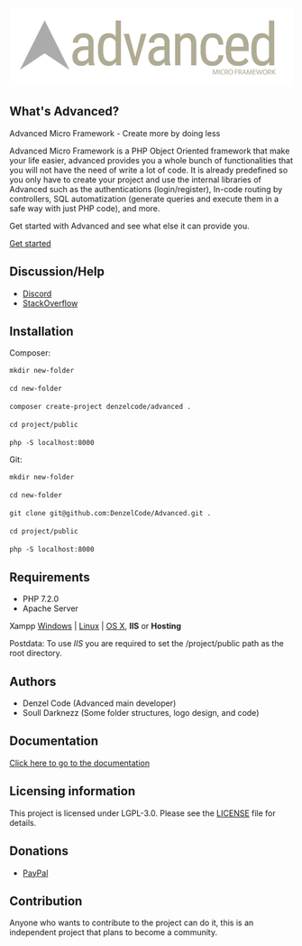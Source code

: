 ![Advanced](https://github.com/DenzelCode/Advanced/blob/master/project/public/assets/images/advanced.png?raw=true)

## What's Advanced?

Advanced Micro Framework - Create more by doing less

Advanced Micro Framework is a PHP Object Oriented framework that make your life easier, advanced provides you a whole bunch of functionalities that you will not have the need of write a lot of code. It is already predefined so you only have to create your project and use the internal libraries of Advanced such as the authentications (login/register), In-code routing by controllers, SQL automatization (generate queries and execute them in a safe way with just PHP code), and more.

Get started with Advanced and see what else it can provide you.

[Get started](https://github.com/DenzelCode/Advanced/wiki/Get-started)

## Discussion/Help

-   [Discord](https://discord.gg/T7PsB5z)
-   [StackOverflow](https://stackoverflow.com/tags/advanced-framework)

## Installation

Composer:

```
mkdir new-folder

cd new-folder

composer create-project denzelcode/advanced .

cd project/public

php -S localhost:8000
```

Git:

```
mkdir new-folder

cd new-folder

git clone git@github.com:DenzelCode/Advanced.git .

cd project/public

php -S localhost:8000
```

## Requirements

-   PHP 7.2.0
-   Apache Server

Xampp [Windows](https://www.apachefriends.org/xampp-files/7.4.2/xampp-windows-x64-7.4.2-0-VC15-installer.exe) | [Linux](https://www.apachefriends.org/xampp-files/7.4.2/xampp-linux-x64-7.4.2-0-installer.run) | [OS X](https://www.apachefriends.org/xampp-files/7.4.2/xampp-osx-7.4.2-0-vm.dmg), **IIS** or **Hosting**

Postdata: To use _IIS_ you are required to set the /project/public path as the root directory.

## Authors

-   Denzel Code (Advanced main developer)
-   Soull Darknezz (Some folder structures, logo design, and code)

## Documentation

[Click here to go to the documentation](https://github.com/DenzelCode/Advanced/wiki/Get-started)

## Licensing information

This project is licensed under LGPL-3.0. Please see the [LICENSE](/LICENSE) file for details.

## Donations

-   [PayPal](https://paypal.me/DenzelGiraldo)

## Contribution

Anyone who wants to contribute to the project can do it, this is an independent project that plans to become a community.
